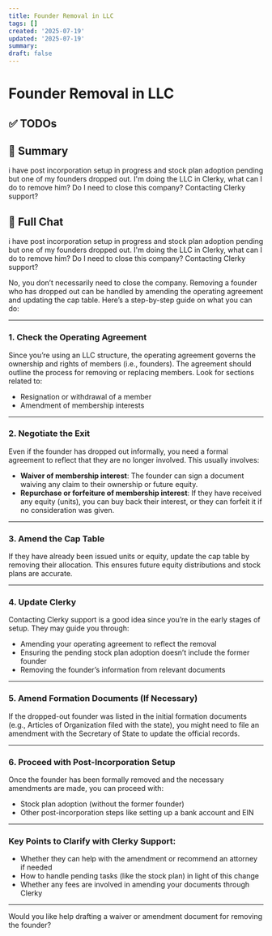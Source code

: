 ```yaml
---
title: Founder Removal in LLC
tags: []
created: '2025-07-19'
updated: '2025-07-19'
summary:
draft: false
---
```


# Founder Removal in LLC

## ✅ TODOs


## 📌 Summary
i have post incorporation setup in progress and stock plan adoption pending but one of my founders dropped out. I'm doing the LLC in Clerky, what can I do to remove him? Do I need to close this company? Contacting Clerky support?

## 🧠 Full Chat


i have post incorporation setup in progress and stock plan adoption pending but one of my founders dropped out. I'm doing the LLC in Clerky, what can I do to remove him? Do I need to close this company? Contacting Clerky support?



No, you don’t necessarily need to close the company. Removing a founder who has dropped out can be handled by amending the operating agreement and updating the cap table. Here’s a step-by-step guide on what you can do:

---

### 1. **Check the Operating Agreement**
   Since you’re using an LLC structure, the operating agreement governs the ownership and rights of members (i.e., founders). The agreement should outline the process for removing or replacing members. Look for sections related to:
   - Resignation or withdrawal of a member
   - Amendment of membership interests

---

### 2. **Negotiate the Exit**
   Even if the founder has dropped out informally, you need a formal agreement to reflect that they are no longer involved. This usually involves:
   - **Waiver of membership interest**: The founder can sign a document waiving any claim to their ownership or future equity.
   - **Repurchase or forfeiture of membership interest**: If they have received any equity (units), you can buy back their interest, or they can forfeit it if no consideration was given.

---

### 3. **Amend the Cap Table**
   If they have already been issued units or equity, update the cap table by removing their allocation. This ensures future equity distributions and stock plans are accurate.

---

### 4. **Update Clerky**
   Contacting Clerky support is a good idea since you’re in the early stages of setup. They may guide you through:
   - Amending your operating agreement to reflect the removal
   - Ensuring the pending stock plan adoption doesn’t include the former founder
   - Removing the founder’s information from relevant documents

---

### 5. **Amend Formation Documents (If Necessary)**
   If the dropped-out founder was listed in the initial formation documents (e.g., Articles of Organization filed with the state), you might need to file an amendment with the Secretary of State to update the official records.

---

### 6. **Proceed with Post-Incorporation Setup**
   Once the founder has been formally removed and the necessary amendments are made, you can proceed with:
   - Stock plan adoption (without the former founder)
   - Other post-incorporation steps like setting up a bank account and EIN

---

### Key Points to Clarify with Clerky Support:
   - Whether they can help with the amendment or recommend an attorney if needed
   - How to handle pending tasks (like the stock plan) in light of this change
   - Whether any fees are involved in amending your documents through Clerky

---

Would you like help drafting a waiver or amendment document for removing the founder?